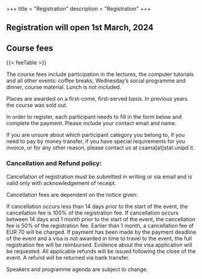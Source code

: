 +++
title = "Registration"
description = "Registration"
+++

## Registration will open 1st March, 2024

## Course fees

{{< feeTable >}}

The course fees include participation in the lectures, the computer tutorials and all other events: coffee breaks, Wednesday’s social programme and dinner, course material. Lunch is not included.

Places are awarded on a first-come, first-served basis. In previous years the course was sold out. 

In order to register, each participant needs to fill in the form below and complete the payment. Please include your contact email and name.

If you are unsure about which participant category you belong to, if you need to pay by money transfer, if you have special requirements for you invoice, or for any other reason, please contact us at csama[at]stat.unipd.it.

### Cancellation and Refund policy:

Cancellation of registration must be submitted in writing or via email and is valid only with acknowledgement of receipt.

Cancellation fees are dependent on the notice given:

If cancellation occurs less than 14 days prior to the start of the event, the cancellation fee is 100% of the registration fee. If cancellation occurs between 14 days and 1 month prior to the start of the event, the cancellation fee is 50% of the registration fee. Earlier than 1 month, a cancellation fee of EUR 70 will be charged. If payment has been made by the payment deadline of the event and a visa is not awarded in time to travel to the event, the full registration fee will be reimbursed. Evidence about the visa application will be requested. All applicable refunds will be issued following the close of the event. A refund will be returned via bank transfer. 

Speakers and programme agenda are subject to change.
